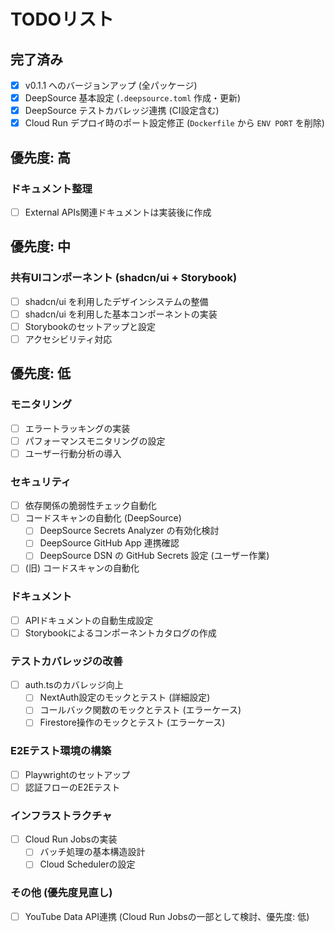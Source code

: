 # TODOリスト

## 完了済み

- [x] v0.1.1 へのバージョンアップ (全パッケージ)
- [x] DeepSource 基本設定 (`.deepsource.toml` 作成・更新)
- [x] DeepSource テストカバレッジ連携 (CI設定含む)
- [x] Cloud Run デプロイ時のポート設定修正 (`Dockerfile` から `ENV PORT` を削除)

## 優先度: 高

### ドキュメント整理

- [ ] External APIs関連ドキュメントは実装後に作成

## 優先度: 中

### 共有UIコンポーネント (shadcn/ui + Storybook)

- [ ] shadcn/ui を利用したデザインシステムの整備
- [ ] shadcn/ui を利用した基本コンポーネントの実装
- [ ] Storybookのセットアップと設定
- [ ] アクセシビリティ対応

## 優先度: 低

### モニタリング

- [ ] エラートラッキングの実装
- [ ] パフォーマンスモニタリングの設定
- [ ] ユーザー行動分析の導入

### セキュリティ

- [ ] 依存関係の脆弱性チェック自動化
- [ ] コードスキャンの自動化 (DeepSource)
  - [ ] DeepSource Secrets Analyzer の有効化検討
  - [ ] DeepSource GitHub App 連携確認
  - [ ] DeepSource DSN の GitHub Secrets 設定 (ユーザー作業)
- [ ] (旧) コードスキャンの自動化

### ドキュメント

- [ ] APIドキュメントの自動生成設定
- [ ] Storybookによるコンポーネントカタログの作成

### テストカバレッジの改善

- [ ] auth.tsのカバレッジ向上
  - [ ] NextAuth設定のモックとテスト (詳細設定)
  - [ ] コールバック関数のモックとテスト (エラーケース)
  - [ ] Firestore操作のモックとテスト (エラーケース)

### E2Eテスト環境の構築

- [ ] Playwrightのセットアップ
- [ ] 認証フローのE2Eテスト

### インフラストラクチャ

- [ ] Cloud Run Jobsの実装
  - [ ] バッチ処理の基本構造設計
  - [ ] Cloud Schedulerの設定

### その他 (優先度見直し)

- [ ] YouTube Data API連携 (Cloud Run Jobsの一部として検討、優先度: 低)
